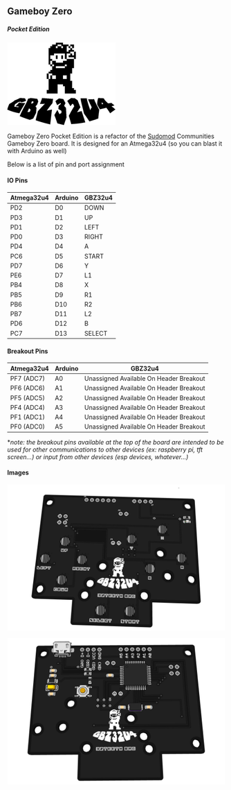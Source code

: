## Gameboy Zero

##### Pocket Edition

![GBZP-logo](images/GBZP-logo.png)

Gameboy Zero Pocket Edition is a refactor of the [Sudomod](http://sudomod.com/) Communities Gameboy Zero board. It is designed for an Atmega32u4 (so you can blast it with Arduino as well)

Below is a list of pin and port assignment

#### IO Pins

| Atmega32u4 | Arduino | GBZ32u4 |
| ---------- | ------- | ------- |
| PD2        | D0      | DOWN    |
| PD3        | D1      | UP      |
| PD1        | D2      | LEFT    |
| PD0        | D3      | RIGHT   |
| PD4        | D4      | A       |
| PC6        | D5      | START   |
| PD7        | D6      | Y       |
| PE6        | D7      | L1      |
| PB4        | D8      | X       |
| PB5        | D9      | R1      |
| PB6        | D10     | R2      |
| PB7        | D11     | L2      |
| PD6        | D12     | B       |
| PC7        | D13     | SELECT  |



#### Breakout Pins

| Atmega32u4 | Arduino | GBZ32u4                                 |
| ---------- | ------- | --------------------------------------- |
| PF7 (ADC7) | A0      | Unassigned Available On Header Breakout |
| PF6 (ADC6) | A1      | Unassigned Available On Header Breakout |
| PF5 (ADC5) | A2      | Unassigned Available On Header Breakout |
| PF4 (ADC4) | A3      | Unassigned Available On Header Breakout |
| PF1 (ADC1) | A4      | Unassigned Available On Header Breakout |
| PF0 (ADC0) | A5      | Unassigned Available On Header Breakout |

**note: the breakout pins available at the top of the board are intended to be used for other communications to other devices (ex: raspberry pi, tft screen…) or input from other devices (esp devices, whatever…)*

#### Images

![GBZP-logo](images/GBZP-top.jpg)



![GBZP-logo](images/GBZP-bottom.jpg)







